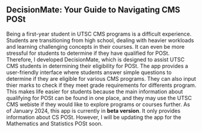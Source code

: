 ## DecisionMate: Your Guide to Navigating CMS POSt

Being a first-year student in UTSC CMS programs is a difficult experience. Students are transitioning from high school, dealing with heavier workloads and learning challenging concepts in their courses. It can even be more stressful for students to determine if they have qualified for POSt.
Therefore, I developed DecisionMate, which is designed to assist UTSC CMS students in determining their eligibility for POSt. The app provides a user-friendly interface where students answer simple questions to determine if they are eligible for various CMS programs. They can also input thier marks to check if they meet grade requirements for differents program. This makes life easier for students because the main information about qualifying for POSt can be found in one place, and they may use the UTSC CMS webiste if they would like to explore programs or courses further.
As of January 2024, this app is currently in **beta version**. It only provides information about CS POSt. However, I will be updating the app for the Mathematics and Statistics POSt soon.
